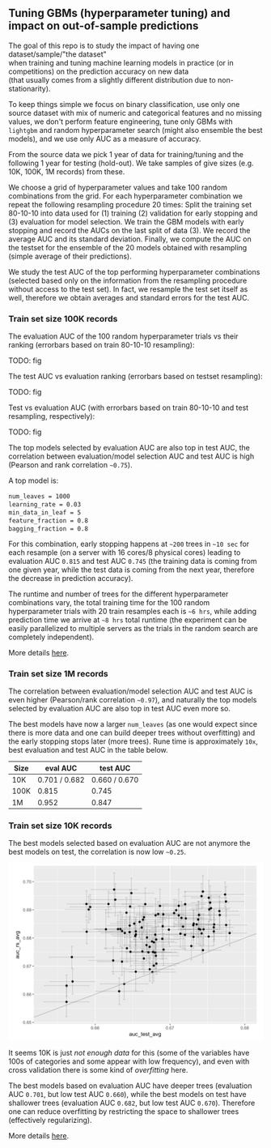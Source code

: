 
## Tuning GBMs (hyperparameter tuning) and impact on out-of-sample predictions

The goal of this repo is to study the impact of having one dataset/sample/"the dataset"  
when training and tuning machine learning models in practice (or in competitions) 
on the prediction accuracy on new data  
(that usually comes from a slightly different distribution due to non-stationarity).

To keep things simple we focus on binary classification, use only one source dataset 
with mix of numeric and categorical features and no missing values, we don't perform feature engineering,
tune only GBMs with `lightgbm` and random hyperparameter search (might also ensemble the best models), and 
we use only AUC as a measure of accuracy.

From the source data we pick 1 year of data for training/tuning and the following 1 year for testing (hold-out).
We take samples of give sizes (e.g. 10K, 100K, 1M records) from these. 

We choose a grid of hyperparameter values and take 100 random combinations from the grid.
For each hyperparameter combination we repeat the following resampling procedure 20 times:
Split the training set 80-10-10 into data used for (1) training (2) validation for early stopping
and (3) evaluation for model selection. 
We train the GBM models with early stopping and record the AUCs on the last split of data (3). We record 
the average AUC and its standard deviation.
Finally, we compute the AUC on the testset for the ensemble of the 20 models obtained
with resampling (simple average of their predictions).

We study the test AUC of the top performing hyperparameter combinations (selected based only on 
the information from the resampling procedure without access to the test set). In fact, we resample
the test set itself as well, therefore we obtain averages and standard errors for the test AUC.


### Train set size 100K records 

The evaluation AUC of the 100 random hyperparameter trials vs their ranking
(errorbars based on train 80-10-10 resampling):

TODO: fig

The test AUC vs evaluation ranking (errorbars based on testset resampling):

TODO: fig

Test vs evaluation AUC (with errorbars based on train 80-10-10 and test resampling, respectively):

TODO: fig

The top models selected by evaluation AUC are also top in test AUC, the correlation between
evaluation/model selection AUC and test AUC is high (Pearson and rank correlation `~0.75`).

A top model is:
```
num_leaves = 1000
learning_rate = 0.03
min_data_in_leaf = 5
feature_fraction = 0.8
bagging_fraction = 0.8
```

For this combination, early stopping happens at `~200` trees in `~10 sec` for each resample (on a server with 16 cores/8 physical cores) 
leading to evaluation AUC `0.815` and test AUC `0.745` (the training data is coming from one given year, while the test
data is coming from the next year, therefore the decrease in prediction accuracy).

The runtime and number of trees for the different hyperparameter combinations vary, the total training time
for the 100 random hyperparameter trials with 20 train resamples each is `~6 hrs`, while adding prediction time we
arrive at `~8 hrs` total runtime (the experiment can be easily parallelized to multiple servers as the trials in the random
search are completely independent).

More details [here]().


### Train set size 1M records 

The correlation between evaluation/model selection AUC and test AUC is even higher (Pearson/rank correlation `~0.97`),
and naturally the top models selected by evaluation AUC are also top in test AUC even more so.

The best models have now a larger `num_leaves` (as one would expect since there is more data and one can build deeper
trees without overfitting) and the early stopping stops later (more trees).
Rune time is approximately `10x`, best evaluation and test AUC in the table below.


Size    |  eval AUC      |  test AUC     | 
--------|----------------|---------------|
10K     | 0.701 / 0.682  | 0.660 / 0.670 |
100K    |   0.815        |   0.745       |
1M      |   0.952        |   0.847       |


### Train set size 10K records 

The best models selected based on evaluation AUC are not anymore the best models on test, the correlation is now low `~0.25`.

![](3-test_rs/fig-10K-AUCcorr.png)

It seems 10K is just *not enough data* for this (some of the variables have 100s of categories and some appear with low frequency), 
and even with cross validation there is some kind of *overfitting* here. 

The best models based on evaluation AUC have deeper trees (evaluation AUC `0.701`, but low test AUC `0.660`), while
the best models on test have shallower trees (evaluation AUC `0.682`, but low test AUC `0.670`).
Therefore one can reduce overfitting by restricting the space to shallower trees (effectively regularizing).

More details [here](https://htmlpreview.github.io/?https://github.com/szilard/GBM-tune/blob/master/3-test_rs/analyze-10K.html).


